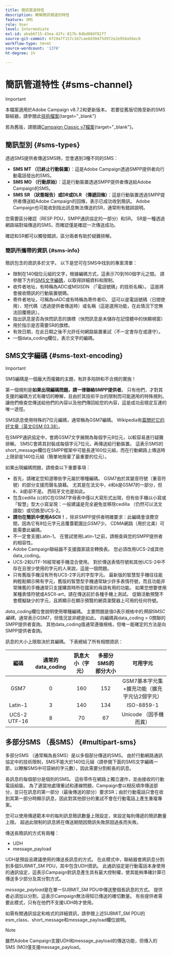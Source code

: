 ```yaml
---
title: 簡訊管道特性
description: 瞭解簡訊頻道的特性
feature: SMS
role: User
level: Intermediate
exl-id: abab6f15-43ea-42fc-817b-8dbd88df82f7
source-git-commit: 6f29a7f157c167cae6d304f5d972e2e958a56ec8
workflow-type: tm+mt
source-wordcount: '1378'
ht-degree: 1%

---
```


# 簡訊管道特性 {#sms-channel}

>[!IMPORTANT]
>
>本檔案適用於Adobe Campaign v8.7.2和更新版本。 若要從舊版切換至新的SMS聯結器，請參閱此[技術檔案](https://experienceleague.adobe.com/docs/campaign/technotes-ac/tn-new/sms-migration){target="_blank"}
>
>若為舊版，請閱讀[Campaign Classic v7檔案](https://experienceleague.adobe.com/en/docs/campaign-classic/using/sending-messages/sending-messages-on-mobiles/sms-set-up/sms-set-up){target="_blank"}。

## 簡訊型別 {#sms-types}

透過SMS提供者傳送SMS時，您會遇到3種不同的SMS：

* **SMS MT （已終止行動裝置）**：這是Adobe Campaign透過SMPP提供者向行動電話發出的SMS。
* **SMS MO （行動原始）**：這是行動裝置透過SMPP提供者傳送給Adobe Campaign的SMS。
* **SMS SR （狀態報告）或DR或DLR （傳遞回條）**：這是行動裝置透過SMPP提供者傳送給Adobe Campaign的回條，表示已成功收到簡訊。 Adobe Campaign也可能收到指出訊息無法傳送的SR，通常附有錯誤說明。

您需要區分確認（RESP PDU，SMPP通訊協定的一部分）和SR。 SR是一種透過網路端對端傳送的SMS，而確認僅是確認一次傳送成功。

確認和SR都可以觸發錯誤，區分兩者有助於疑難排解。

### 簡訊所攜帶的資訊  {#sms-info}

簡訊包含的資訊多於文字。 以下是您可在SMS中找到的專案清單：

* 限制在140個位元組的文字，根據編碼方式，這表示70到160個字元之間。 請參閱下方的[SMS文字編碼](#sms-text-encoding)，以取得詳細資料和限制。
* 收件者地址，有時稱為ADC或MSISDN （「電話號碼」的技術名稱）。 這是將會接收簡訊的行動裝置號碼。
* 寄件者地址，可稱為oADC或有時稱為寄件者ID。 這可以是電話號碼（日間使用）、短代碼（透過提供者傳送時）或名稱（這是選用功能，在此情況下您無法回覆簡訊）。
* 指出訊息是否為快閃訊息的旗標（快閃訊息是未儲存在記憶體中的快顯視窗）
* 用於指示是否需要SR的旗標。
* 有效日期，在此日期之後不允許任何網路裝置重試（不一定會存在或遵守）。
* 一個data_coding欄位，表示文字的編碼。

## SMS文字編碼 {#sms-text-encoding}

>[!IMPORTANT]
>
>SMS編碼是一個龐大而複雜的主題，有許多陷阱和不合規的實施！

第一個規則是&#x200B;**如果出現編碼問題，請一律聯絡SMPP提供者**。 只有他們，才對其支援的編碼方式有確切的瞭解，且由於其技術平台的限制而可能適用的特殊規則。 讓他們檢查您傳送給他們的內容以及他們傳回給您的內容，這是成功且穩定互連的唯一途徑。

SMS訊息使用特殊的7位元編碼，通常稱為GSM7編碼。  Wikipedia有[篇關於它的好文章（英文GSM 03.38）](https://en.wikipedia.org/wiki/GSM_03.38)。

在SMPP通訊協定中，會將GSM7文字展開為每個字元8位元，以較容易進行疑難排解。 SMSC會將其封裝成每個字元7位元，再傳送給行動裝置。 這表示SMS的short_message欄位在SMPP框架中可能長達160位元組，而在行動網路上傳送時上限卻是140位元組（簡單地捨棄了最重要的位元）。

如果出現編碼問題，請檢查以下重要事項：
* 首先，請確定您知道哪些字元屬於哪種編碼。 GSM7由於其變音符號（重音符號）的部分支援而聲名狼藉。 尤其是在法文中，é和è是GSM7的一部分，但ê、â或ï卻不是。 西班牙文也是如此。
* 包含cedilla (c)的C在GSM7字母表中僅以大寫形式出現，但有些手機以小寫或「智慧」型大小寫呈現：一般建議是完全避免並移除cedilla （仍然可以法文讀取）或切換至UCS-2。
* **請勿在簡訊中使用ASCII！**，除非SMPP提供者明確要求：此編碼會浪費空間，因為它有8位元字元且覆蓋範圍比GSM7少。 CDMA網路（用於北美）可能需要此編碼。
* 不一定會支援Latin-1。 在嘗試使用Latin-1之前，請檢查與您的SMPP提供者的相容性。
* Adobe Campaign聯結器不支援國家語言轉換表。 您必須改用UCS-2或其他data_coding。
* UCS-2和UTF-16經常被手機混合使用。 對於傳送表情符號和其他UCS-2中不存在且很少使用的字元的人來說，這是一個問題。
* 只有舊版手機沒有所有UCS-2字元的字型字元。 最新版的智慧型手機往往能夠輕鬆顯示稀有字元，舊版的智慧型手機通常缺少許多表情符號，而且功能非常陳舊的手機通常只支援購買時所在國家的母語有用的功能。 如果您想要使用某種表情符號或ASCII-art，請在傳送前於各種手機上測試。 促銷活動預覽不會模擬缺少的字元，且將顯示在顯示預覽的網頁瀏覽器上可用的任何符號。

*data_coding*&#x200B;欄位會說明使用哪種編碼。 主要問題是值0表示規格中的&#x200B;*預設SMSC編碼*，通常表示GSM7，但情況並非總是如此。 向編碼與data_coding = 0關聯的SMPP提供者查詢。 其他data_coding值通常遵循規格，但唯一能確定的方法是向SMPP提供者查詢。

訊息的大小上限取決於其編碼。 下表總結了所有相關資訊：

| 編碼 | 通常的data_coding | 訊息大小（字元） | 多部分SMS的部分大小 | 可用字元 |
|:-:|:-:|:-:|:-:|:-:|  
| GSM7 | 0 | 160 | 152 | GSM7基本字元集+擴充功能（擴充字元佔2個字元） |
| Latin-1 | 3 | 140 | 134 | ISO-8859-1 |
| UCS-2 UTF-16 | 8 | 70 | 67 | Unicode （因手機而異） |

## 多部分SMS （長SMS） {#multipart-sms}

多部分SMS （通常稱為長SMS）是以多個部分傳送的SMS。 由於行動網路通訊協定中的技術限制，SMS不能大於140位元組（請參閱下面的SMS文字編碼一節，以瞭解SMS中可容納的字元數），因此需要分割較長的訊息。

長訊息的每個部分是個別的SMS。 這些零件在網路上獨立運作，並由接收的行動電話組裝。 為了適當地處理重試和連線問題，Campaign會以相反順序傳送部分，並只在訊息的第一部分（最後傳送的部分）要求SR；由於行動電話只會在收到其第一部分時顯示訊息，因此對其他部分的重試不會在行動電話上產生重複專案。

您可以使用傳遞範本中的每則訊息簡訊數量上限設定，來設定每則傳遞的簡訊數量上限。 超過此限制的訊息將在傳送期間因簡訊失敗原因過長而失敗。

傳送長簡訊的方式有兩種：

* UDH
* message_payload

UDH是預設且建議使用的傳送長訊息的方式。 在此模式中，聯結器會將訊息分割到多個SUBMIT_SM PDU，其中包含UDH資訊。 此通訊協定是行動電話本身使用的通訊協定，這表示Campaign對訊息產生具有最大控制權，使其能夠準確計算已傳送多少部分及其分割方式。

*message_payload*&#x200B;是在單一SUBMIT_SM PDU中傳送整個長訊息的方式。 提供者必須加以分割，這表示Campaign無法得知已傳送的確切數量。 有些提供者需要此模式，只有在他們不支援UDH時才使用。

如需有關通訊協定和格式的詳細資訊，請參閱上述SUBMIT_SM PDU的esm_class、short_message和message_payload欄位說明。

>[!NOTE]
>
>雖然Adobe Campaign支援UDH和message_payload的傳送功能，但傳入的SMS (MO)僅支援message_payload。
